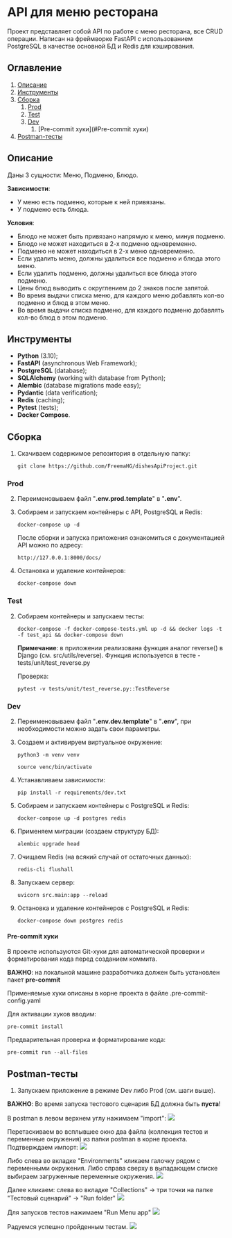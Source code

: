 # API для меню ресторана

Проект представляет собой API по работе с меню ресторана, все CRUD операции. Написан на фреймворке FastAPI
с использованием PostgreSQL в качестве основной БД и Redis для кэширования.

## Оглавление
1. [Описание](#Описание)
2. [Инструменты](#Инструменты)
3. [Сборка](#Сборка)
   1. [Prod](#Prod)
   2. [Test](#Test)
   3. [Dev](#Dev)
      1. [Pre-commit хуки](#Pre-commit хуки)
4. [Postman-тесты](#Postman-тесты)

## Описание

Даны 3 сущности: Меню, Подменю, Блюдо.

**Зависимости**:
* У меню есть подменю, которые к ней привязаны.
* У подменю есть блюда.

**Условия**:
* Блюдо не может быть привязано напрямую к меню, минуя подменю.
* Блюдо не может находиться в 2-х подменю одновременно.
* Подменю не может находиться в 2-х меню одновременно.
* Если удалить меню, должны удалиться все подменю и блюда этого меню.
* Если удалить подменю, должны удалиться все блюда этого подменю.
* Цены блюд выводить с округлением до 2 знаков после запятой.
* Во время выдачи списка меню, для каждого меню добавлять кол-во подменю и блюд в этом меню.
* Во время выдачи списка подменю, для каждого подменю добавлять кол-во блюд в этом подменю.

## Инструменты
* **Python** (3.10);
* **FastAPI** (asynchronous Web Framework);
* **PostgreSQL** (database);
* **SQLAlchemy** (working with database from Python);
* **Alembic** (database migrations made easy);
* **Pydantic** (data verification);
* **Redis** (caching);
* **Pytest** (tests);
* **Docker Compose**.

## Сборка

1. Скачиваем содержимое репозитория в отдельную папку:
    ```
    git clone https://github.com/FreemaHG/dishesApiProject.git
    ```

### Prod

2. Переименовываем файл "**.env.prod.template**" в "**.env**".


3. Собираем и запускаем контейнеры с API, PostgreSQL и Redis:
   ```
   docker-compose up -d
   ```

   После сборки и запуска приложения ознакомиться с документацией API можно по адресу:
    ```
    http://127.0.0.1:8000/docs/
    ```

4. Остановка и удаление контейнеров:
   ```
   docker-compose down
   ```

### Test

2. Собираем контейнеры и запускаем тесты:
   ```
   docker-compose -f docker-compose-tests.yml up -d && docker logs -t -f test_api && docker-compose down
   ```

   **Примечание**: в приложении реализована функция аналог reverse() в Django (см. src/utils/reverse).
   Функция используется в тесте - tests/unit/test_reverse.py


   Проверка:
      ```
      pytest -v tests/unit/test_reverse.py::TestReverse
      ```

### Dev

2. Переименовываем файл "**.env.dev.template**" в "**.env**", при необходимости можно задать свои параметры.


3. Создаем и активируем виртуальное окружение:
   ```
   python3 -m venv venv
   ```
   ```
   source venc/bin/activate
   ```

4. Устанавливаем зависимости:
   ```
   pip install -r requirements/dev.txt
   ```

5. Собираем и запускаем контейнеры с PostgreSQL и Redis:
   ```
   docker-compose up -d postgres redis
   ```

6. Применяем миграции (создаем структуру БД):
   ```
   alembic upgrade head
   ```

7. Очищаем Redis (на всякий случай от остаточных данных):
   ```
   redis-cli flushall
   ```

8. Запускаем сервер:
   ```
   uvicorn src.main:app --reload
   ```

9. Остановка и удаление контейнеров с PostgreSQL и Redis:
   ```
   docker-compose down postgres redis
   ```

#### Pre-commit хуки

В проекте используются Git-хуки для автоматической проверки и форматирования кода перед созданием коммита.

**ВАЖНО**: на локальной машине разработчика должен быть установлен пакет **pre-commit**

Применяемые хуки описаны в корне проекта в файле .pre-commit-config.yaml

Для активации хуков вводим:
   ```
   pre-commit install
   ```
Предварительная проверка и форматирование кода:
   ```
   pre-commit run --all-files
   ```

## Postman-тесты

1. Запускаем приложение в режиме Dev либо Prod (см. шаги выше).

**ВАЖНО**: Во время запуска тестового сценария БД должна быть **пуста**!

В postman в левом верхнем углу нажимаем "import":
![](/postman/1.png)

Перетаскиваем во всплывшее окно два файла (коллекция тестов и переменные окружения) из папки postman
в корне проекта. Подтверждаем импорт:
![](/postman/2.png)

Либо слева во вкладке "Environments" кликаем галочку рядом с переменными окружения.
Либо справа сверху в выпадающем списке выбираем загруженные переменные окружения.
![](/postman/3.png)

Далее кликаем: слева во вкладке "Collections" -> три точки на папке "Тестовый сценарий" -> "Run folder"
![](/postman/4.png)

Для запусков тестов нажимаем "Run Menu app"
![](/postman/5.png)

Радуемся успешно пройденным тестам.
![](/postman/6.png)
